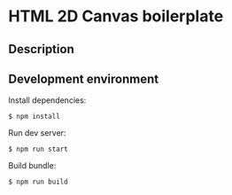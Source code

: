 # HTML 2D Canvas boilerplate  

## Description



## Development environment

Install dependencies: 
```
$ npm install
```

Run dev server: 

```
$ npm run start
```

Build bundle:
```
$ npm run build
```

